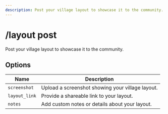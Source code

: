 ```yaml
---
description: Post your village layout to showcase it to the community.
---
```


# /layout post

Post your village layout to showcase it to the community.

## Options

| Name | Description |
|------|-------------|
| `screenshot` | Upload a screenshot showing your village layout. |
| `layout_link` | Provide a shareable link to your layout. |
| `notes` | Add custom notes or details about your layout. |

